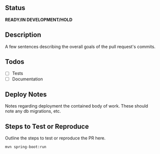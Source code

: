 ## Status
**READY/IN DEVELOPMENT/HOLD**

## Description
A few sentences describing the overall goals of the pull request's commits.

## Todos
- [ ] Tests
- [ ] Documentation

## Deploy Notes
Notes regarding deployment the contained body of work. These should note any db migrations, etc.

## Steps to Test or Reproduce
Outline the steps to test or reproduce the PR here.

```sh
mvn spring-boot:run
```
